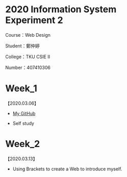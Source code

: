 # 2020 Information System Experiment 2

Course：Web Design

Student：鄭仲婷

College：TKU CSIE Ⅱ

Number：407410306

# Week_1 

【2020.03.06】

- [My GitHub](https://allare198064.github.io/Information-System-Experiment-2/)

- Self study 

# Week_2 

【2020.03.13】

- Using Brackets to create a Web to introduce myself.
